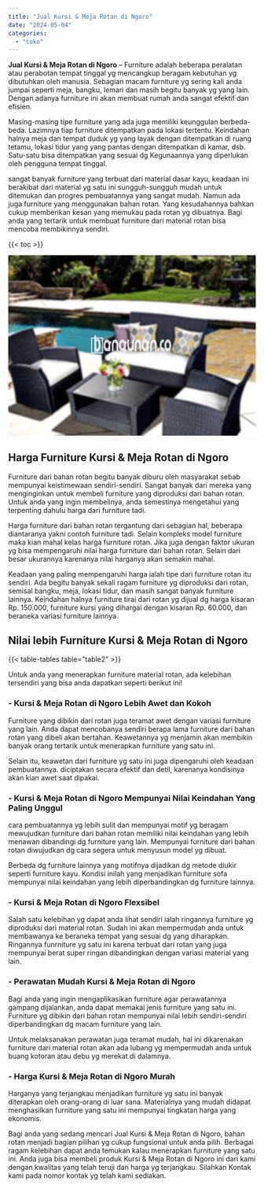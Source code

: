 ```yaml
---
title: "Jual Kursi & Meja Rotan di Ngoro"
date: "2024-05-04"
categories: 
  - "toko"
---
```


**Jual Kursi & Meja Rotan di Ngoro** – Furniture adalah beberapa peralatan atau perabotan tempat tinggal yg mencangkup beragam kebutuhan yg dibutuhkan oleh manusia. Sebagian macam furniture yg sering kali anda jumpai seperti meja, bangku, lemari dan masih begitu banyak yg yang lain. Dengan adanya furniture ini akan membuat rumah anda sangat efektif dan efisien.

Masing-masing tipe furniture yang ada juga memiliki keunggulan berbeda-beda. Lazimnya tiap furniture ditempatkan pada lokasi tertentu. Keindahan halnya meja dan tempat duduk yg yang layak dengan ditempatkan di ruang tetamu, lokasi tidur yang yang pantas dengan ditempatkan di kamar, dsb. Satu-satu bisa ditempatkan yang sesuai dg Kegunaannya yang diperlukan oleh pengguna tempat tinggal.

sangat banyak furniture yang terbuat dari material dasar kayu, keadaan ini berakibat dari material yg satu ini sungguh-sungguh mudah untuk ditemukan dan progres pembuatannya yang sangat mudah. Namun ada juga furniture yang menggunakan bahan rotan. Yang kesudahannya bahkan cukup memberikan kesan yang memukau pada rotan yg dibuatnya. Bagi anda yang tertarik untuk membuat furniture dari material rotan bisa mencoba membikinnya sendiri.

{{< toc >}}

![Jual Kursi & Meja Rotan di Ngoro](/images/kursi-meja-rotan-murah40.png)

## Harga Furniture Kursi & Meja Rotan di Ngoro

Furniture dari bahan rotan begitu banyak diburu oleh masyarakat sebab mempunyai keistimewaan sendiri-sendiri. Sangat banyak dari mereka yang menginginkan untuk membeli furniture yang diproduksi dari bahan rotan. Untuk anda yang ingin membelinya, anda semestinya mengetahui yang terpenting dahulu harga dari furniture tadi.

Harga furniture dari bahan rotan tergantung dari sebagian hal, beberapa diantaranya yakni contoh furniture tadi. Selain kompleks model furniture maka kian mahal kelas harga furniture rotan. Jika juga dengan faktor ukuran yg bisa mempengaruhi nilai harga furniture dari bahan rotan. Selain dari besar ukurannya karenanya nilai harganya akan semakin mahal.

Keadaan yang paling mempengaruhi harga ialah tipe dari furniture rotan itu sendiri. Ada begitu banyak sekali ragam furniture yg diproduksi dari rotan, semisal bangku, meja, lokasi tidur, dan masih sangat banyak furniture lainnya. Keindahan halnya furniture tirai dari rotan yg dijual dg harga kisaran Rp. 150.000, furniture kursi yang dihargai dengan kisaran Rp. 60.000, dan beraneka variasi furniture lainnya.

## Nilai lebih Furniture Kursi & Meja Rotan di Ngoro

{{< table-tables table="table2" >}}

Untuk anda yang menerapkan furniture material rotan, ada kelebihan tersendiri yang bisa anda dapatkan seperti berikut ini!

### \- Kursi & Meja Rotan di Ngoro Lebih Awet dan Kokoh

Furniture yang dibikin dari rotan juga teramat awet dengan variasi furniture yang lain. Anda dapat mencobanya sendiri berapa lama furniture dari bahan rotan yang dibeli akan bertahan. Keawetannya yg menjamin akan membikin banyak orang tertarik untuk menerapkan furniture yang satu ini.

Selain itu, keawetan dari furniture yg satu ini juga dipengaruhi oleh keadaan pembuatannya. diciptakan secara efektif dan detil, karenanya kondisinya akan kian awet saat dipakai.

### \- Kursi & Meja Rotan di Ngoro Mempunyai Nilai Keindahan Yang Paling Unggul

cara pembuatannya yg lebih sulit dan mempunyai motif yg beragam mewujudkan furniture dari bahan rotan memiliki nilai keindahan yang lebih menawan dibandingi dg furniture yang lain. Mempunyai furniture dari bahan rotan diwujudkan dg cara segera untuk menyusun model yg dibuat.

Berbeda dg furniture lainnya yang motifnya dijadikan dg metode diukir seperti furniture kayu. Kondisi inilah yang menjadikan furniture sofa mempunyai nilai keindahan yang lebih diperbandingkan dg furniture lainnya.

### \- Kursi & Meja Rotan di Ngoro Flexsibel

Salah satu kelebihan yg dapat anda lihat sendiri ialah ringannya furniture yg diproduksi dari material rotan. Sudah ini akan mempermudah anda untuk membawanya ke beraneka tempat yang sesuai dg yang diharapkan. Ringannya funrniture yg satu ini karena terbuat dari rotan yang juga mempunyai berat super ringan dibandingkan dengan variasi material yang lain.

### \- Perawatan Mudah Kursi & Meja Rotan di Ngoro

Bagi anda yang ingin mengaplikasikan furniture agar perawatannya gampang dijalankan, anda dapat memakai jenis furniture yang satu ini. Furniture yg dibikin dari bahan rotan mempunyai nilai lebih sendiri-sendiri diperbandingkan dg macam furniture yang lain.

Untuk melaksanakan perawatan juga teramat mudah, hal ini dikarenakan furniture dari material rotan akan ada lubang yg mempermudah anda untuk buang kotoran atau debu yg merekat di dalamnya.

### \- Harga Kursi & Meja Rotan di Ngoro Murah

Harganya yang terjangkau menjadikan furniture yg satu ini banyak diterapkan oleh orang-orang di luar sana. Materialnya yang mudah didapat menghasilkan furniture yang satu ini mempunyai tingkatan harga yang ekonomis.

Bagi anda yang sedang mencari Jual Kursi & Meja Rotan di Ngoro, bahan rotan menjadi bagian pilihan yg cukup fungsional untuk anda pilih. Berbagai ragam kelebihan dapat anda temukan kalau menerapkan furniture yang satu ini. Anda juga bisa membeli produk Kursi & Meja Rotan di Ngoro ini dari kami dengan kwalitas yang telah teruji dan harga yg terjangkau. Silahkan Kontak kami pada nomor kontak yg telah kami sediakan.
